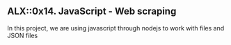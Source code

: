 ## ALX::0x14. JavaScript - Web scraping
In this project, we are using javascript through nodejs to work with files and JSON files
